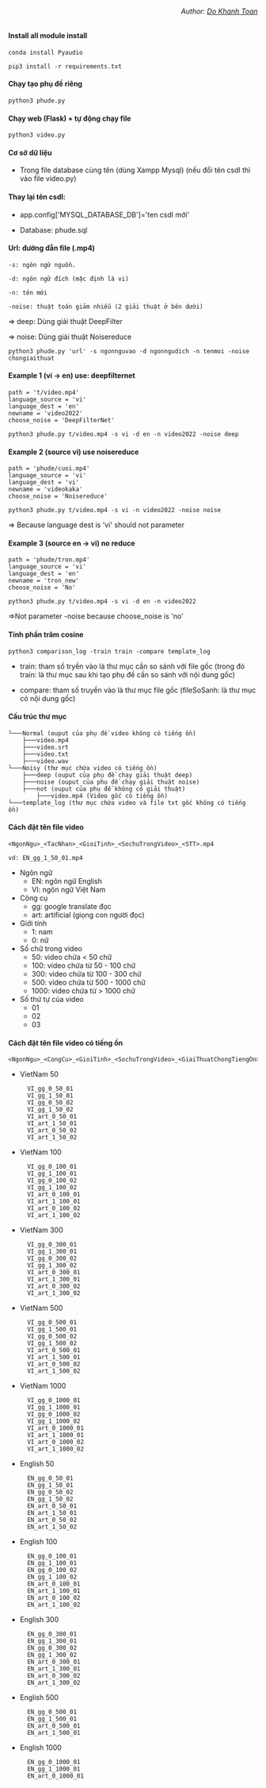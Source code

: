 <h6 align="right">Author: <a href="https://github.com/toandokhanh">Do Khanh Toan<a/> </h6>

#### Install all module install 

    conda install Pyaudio

    pip3 install -r requirements.txt

#### Chạy tạo phụ đề riêng

    python3 phude.py

#### Chạy web (Flask) + tự động chạy file

    python3 video.py
#### Cơ sở dữ liệu

- Trong file database cùng tên (dùng Xampp Mysql) (nếu đổi tên csdl thì vào file video.py)

#### Thay lại tên csdl:

- app.config['MYSQL_DATABASE_DB']='ten csdl mới'

- Database: phude.sql


#### Url: đường đẫn file (.mp4) 

    -s: ngôn ngữ nguồn.

    -d: ngôn ngữ đích (mặc định là vi)

    -n: tên mới

    -noise: thuật toán giảm nhiễu (2 giải thuật ở bên dưới)

=> deep: Dùng giải thuật DeepFilter

=> noise: Dùng giải thuật Noisereduce

    python3 phude.py 'url' -s ngonnguvao -d ngonngudich -n tenmoi -noise chongiaithuat

#### Example 1 (vi -> en) use: deepfilternet

    path = 't/video.mp4'
    language_source = 'vi'
    language_dest = 'en'
    newname = 'video2022'
    choose_noise = 'DeepFilterNet'

<!-- End  -->

    python3 phude.py t/video.mp4 -s vi -d en -n video2022 -noise deep

#### Example 2 (source vi) use noisereduce

    path = 'phude/cuoi.mp4'
    language_source = 'vi'
    language_dest = 'vi'
    newname = 'videokaka'
    choose_noise = 'Noisereduce'

<!-- End  -->
    python3 phude.py t/video.mp4 -s vi -n video2022 -noise noise

=> Because language dest is 'vi' should not parameter

<!-- End  -->

#### Example 3 (source en -> vi) no reduce

    path = 'phude/tron.mp4'
    language_source = 'vi'
    language_dest = 'en'
    newname = 'tron_new'
    choose_noise = 'No'
<!-- End  -->
    python3 phude.py t/video.mp4 -s vi -d en -n video2022

=>Not parameter -noise because choose_noise is 'no'

#### Tính phần trăm cosine

    python3 comparison_log -train train -compare template_log

- train: tham số tryền vào là thư mục cần so sánh với file gốc (trong đó train: là thư mục sau khi tạo phụ đề cần so sánh với nội dung gốc)

- compare: tham số truyền vào là thư mục file gốc (fileSoSanh: là thư mục có nội dung gốc)




#### Cấu trúc thư mục  

    └───Normal (ouput của phụ đề video không có tiếng ồn)
        ├───video.mp4
        ├───video.srt
        ├───video.txt
        ├───video.wav
    └───Noisy (thư mục chứa video có tiếng ồn)
        ├───deep (ouput của phụ đề chạy giải thuật deep)
        ├───noise (ouput của phụ đề chạy giải thuật noise)
        ├───not (ouput của phụ đề không có giải thuật)
            ├───video.mp4 (Video gốc có tiếng ồn)
    └───template_log (thư mục chứa video và file txt gốc không có tiếng ồn)


#### Cách đặt tên file video
    <NgonNgu>_<TacNhan>_<GioiTinh>_<SochuTrongVideo>_<STT>.mp4

    vd: EN_gg_1_50_01.mp4
- Ngôn ngữ
    + EN: ngôn ngữ English  
    + VI: ngôn ngữ Việt Nam
- Công cụ
    + gg: google translate đọc
    + art: artificial (giọng con người đọc)
- Giới tính
    + 1: nam
    + 0: nữ
- Số chữ trong video
    + 50: video chứa < 50 chữ
    + 100: video chứa từ 50 - 100 chữ
    + 300: video chứa từ 100 - 300 chữ
    + 500: video chứa từ 500 - 1000 chữ
    + 1000: video chứa từ > 1000 chữ
- Số thứ tự của video
    + 01
    + 02
    + 03
             
#### Cách đặt tên file video có tiếng ồn
    <NgonNgu>_<CongCu>_<GioiTinh>_<SochuTrongVideo>_<GiaiThuatChongTiengOn>_<LoaiTiengOn>_<STT>.mp4
    
- VietNam 50

        VI_gg_0_50_01
        VI_gg_1_50_01
        VI_gg_0_50_02
        VI_gg_1_50_02
        VI_art_0_50_01
        VI_art_1_50_01
        VI_art_0_50_02
        VI_art_1_50_02

- VietNam 100

        VI_gg_0_100_01  
        VI_gg_1_100_01
        VI_gg_0_100_02
        VI_gg_1_100_02
        VI_art_0_100_01
        VI_art_1_100_01
        VI_art_0_100_02
        VI_art_1_100_02

- VietNam 300

        VI_gg_0_300_01
        VI_gg_1_300_01
        VI_gg_0_300_02
        VI_gg_1_300_02
        VI_art_0_300_01
        VI_art_1_300_01
        VI_art_0_300_02
        VI_art_1_300_02

- VietNam 500

        VI_gg_0_500_01
        VI_gg_1_500_01
        VI_gg_0_500_02
        VI_gg_1_500_02
        VI_art_0_500_01
        VI_art_1_500_01
        VI_art_0_500_02
        VI_art_1_500_02

- VietNam 1000

        VI_gg_0_1000_01
        VI_gg_1_1000_01
        VI_gg_0_1000_02
        VI_gg_1_1000_02
        VI_art_0_1000_01
        VI_art_1_1000_01
        VI_art_0_1000_02
        VI_art_1_1000_02

- English 50

        EN_gg_0_50_01
        EN_gg_1_50_01
        EN_gg_0_50_02
        EN_gg_1_50_02
        EN_art_0_50_01
        EN_art_1_50_01
        EN_art_0_50_02
        EN_art_1_50_02

- English 100

        EN_gg_0_100_01
        EN_gg_1_100_01
        EN_gg_0_100_02
        EN_gg_1_100_02
        EN_art_0_100_01
        EN_art_1_100_01
        EN_art_0_100_02
        EN_art_1_100_02

- English 300

        EN_gg_0_300_01
        EN_gg_1_300_01
        EN_gg_0_300_02
        EN_gg_1_300_02
        EN_art_0_300_01
        EN_art_1_300_01
        EN_art_0_300_02
        EN_art_1_300_02

- English 500

        EN_gg_0_500_01
        EN_gg_1_500_01
        EN_art_0_500_01
        EN_art_1_500_01

- English 1000

        EN_gg_0_1000_01
        EN_gg_1_1000_01
        EN_art_0_1000_01
<!-- End  -->

